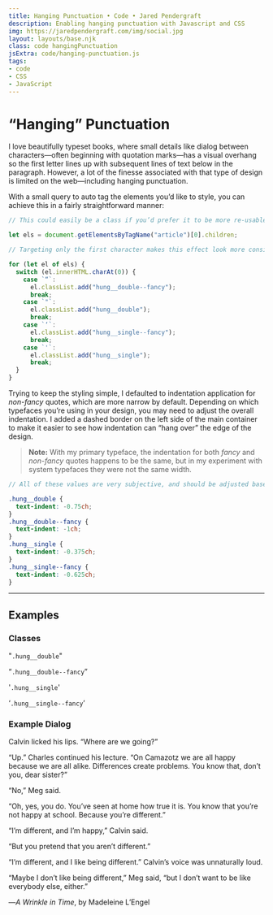 ```yaml
---
title: Hanging Punctuation • Code • Jared Pendergraft
description: Enabling hanging punctuation with Javascript and CSS
img: https://jaredpendergraft.com/img/social.jpg
layout: layouts/base.njk
class: code hangingPunctuation
jsExtra: code/hanging-punctuation.js
tags:
- code
- CSS
- JavaScript
---
```


# “Hanging” Punctuation

I love beautifully typeset books, where small details like dialog between characters—often beginning with quotation marks—has a visual overhang so the first letter lines up with subsequent lines of text below in the paragraph. However, a lot of the finesse associated with that type of design is limited on the web—including hanging punctuation.

With a small query to auto tag the elements you’d like to style, you can achieve this in a fairly straightforward manner:

```js
// This could easily be a class if you’d prefer it to be more re-usable

let els = document.getElementsByTagName("article")[0].children;

// Targeting only the first character makes this effect look more consistent 

for (let el of els) {
  switch (el.innerHTML.charAt(0)) {
    case `“`:
      el.classList.add("hung__double--fancy");
      break;
    case `"`:
      el.classList.add("hung__double");
      break;
    case `‘`:
      el.classList.add("hung__single--fancy");
      break;
    case `'`:
      el.classList.add("hung__single");
      break;
  }
}
```

Trying to keep the styling simple, I defaulted to indentation application for _non-fancy_ quotes, which are more narrow by default. Depending on which typefaces you’re using in your design, you may need to adjust the overall indentation. I added a dashed border on the left side of the main container to make it easier to see how indentation can “hang over” the edge of the design.

> **Note:** With my primary typeface, the indentation for both _fancy_ and _non-fancy_ quotes happens to be the same, but in my experiment with system typefaces they were not the same width.

```scss
// All of these values are very subjective, and should be adjusted based on visual preference and typeface use

.hung__double {
  text-indent: -0.75ch;
}
.hung__double--fancy {
  text-indent: -1ch;
}
.hung__single {
  text-indent: -0.375ch;
}
.hung__single--fancy {
  text-indent: -0.625ch;
}
```

---

## Examples

### Classes

"`.hung__double`"

“`.hung__double--fancy`”

'`.hung__single`'

‘`.hung__single--fancy`’

### Example Dialog

Calvin licked his lips. “Where are we going?”

“Up.” Charles continued his lecture. “On Camazotz we are all happy because we are all alike. Differences create problems. You know that, don’t you, dear sister?”

“No,” Meg said.

“Oh, yes, you do. You’ve seen at home how true it is. You know that you’re not happy at school. Because you’re different.”

“I’m different, and I’m happy,” Calvin said.

“But you pretend that you aren’t different.”

“I’m different, and I like being different.” Calvin’s voice was unnaturally loud.

“Maybe I don’t like being different,” Meg said, “but I don’t want to be like everybody else, either.”

—_A Wrinkle in Time_, by Madeleine L’Engel
